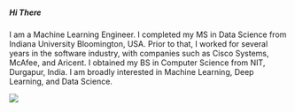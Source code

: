 ##### Hi There

<!--
**ahb7/ahb7** is a ✨ _special_ ✨ repository because its `README.md` (this file) appears on your GitHub profile.

Here are some ideas to get you started:

- 🔭 I’m currently working on ...
- 🌱 I’m currently learning ...
- 👯 I’m looking to collaborate on ...
- 🤔 I’m looking for help with ...
- 💬 Ask me about ...
- 📫 How to reach me: ...
- 😄 Pronouns: ...
- ⚡ Fun fact: ...
-->

I am a Machine Learning Engineer.
I completed my MS in Data Science from Indiana University Bloomington, USA.
Prior to that, I worked for several years in the software industry, with companies such as Cisco Systems, McAfee, and Aricent.
I obtained my BS in Computer Science from NIT, Durgapur, India.
I am broadly interested in Machine Learning, Deep Learning, and Data Science.


![](https://komarev.com/ghpvc/?username=your-github-ahb7&color=green)
